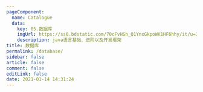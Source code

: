 ```yaml
---
pageComponent: 
  name: Catalogue
  data: 
    key: 05.数据库
    imgUrl: https://ss0.bdstatic.com/70cFvHSh_Q1YnxGkpoWK1HF6hhy/it/u=381029450,2015511736&fm=26&gp=0.jpg
    description: java语言基础、进阶以及开发框架
title: 数据库
permalink: /database/
sidebar: false
article: false
comment: false
editLink: false
date: 2021-01-14 14:31:24
---
```



